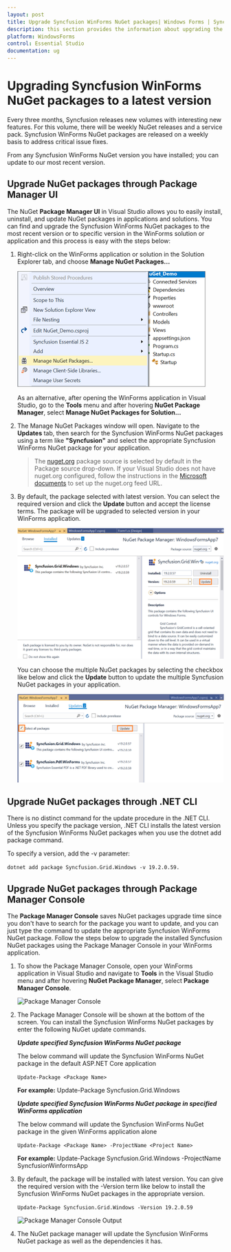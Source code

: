 ```yaml
---
layout: post
title: Upgrade Syncfusion WinForms NuGet packages| Windows Forms | Syncfusion
description: this section provides the information about upgrading the Syncfusion Windows Forms NuGet packages by using Package Manager UI, .NET CLI, and Package Manager Console.
platform: WindowsForms
control: Essential Studio
documentation: ug
---
```


# Upgrading Syncfusion WinForms NuGet packages to a latest version

Every three months, Syncfusion releases new volumes with interesting new features. For this volume, there will be weekly NuGet releases and a service pack. Syncfusion WinForms NuGet packages are released on a weekly basis to address critical issue fixes.

From any Syncfusion WinForms NuGet version you have installed; you can update to our most recent version.

## Upgrade NuGet packages through Package Manager UI

The NuGet **Package Manager UI** in Visual Studio allows you to easily install, uninstall, and update NuGet packages in applications and solutions. You can find and upgrade the Syncfusion WinForms NuGet packages to the most recent version or to specific version in the WinForms solution or application and this process is easy with the steps below:

1. Right-click on the WinForms application or solution in the Solution Explorer tab, and choose **Manage NuGet Packages...**

    ![Manage NuGet Packages add-in](images/manage-nuget.png)

    As an alternative, after opening the WinForms application in Visual Studio, go to the **Tools** menu and after hovering **NuGet Package Manager**, select **Manage NuGet Packages for Solution...**

2. The Manage NuGet Packages window will open. Navigate to the **Updates** tab, then search for the Syncfusion WinForms NuGet packages using a term like **"Syncfusion"** and select the appropriate Syncfusion WinForms NuGet package for your application.

    > The [nuget.org](https://api.nuget.org/v3/index.json) package source is selected by default in the Package source drop-down. If your Visual Studio does not have nuget.org configured, follow the instructions in the [Microsoft documents](https://docs.microsoft.com/en-us/nuget/tools/package-manager-ui#package-sources) to set up the nuget.org feed URL.

3. By default, the package selected with latest version. You can select the required version and click the **Update** button and accept the license terms. The package will be upgraded to selected version in your WinForms application.

    ![Winforms Upgrade](images/NuGetUpgrade.png)

    You can choose the multiple NuGet packages by selecting the checkbox like below and click the **Update** button to update the multiple Syncfusion NuGet packages in your application.

    ![Winform NuGet Upgrade](images/MultipleNuGetUpgrade.png)

## Upgrade NuGet packages through .NET CLI

There is no distinct command for the update procedure in the .NET CLI. Unless you specify the package version, .NET CLI installs the latest version of the Syncfusion WinForms NuGet packages when you use the dotnet add package command.

To specify a version, add the -v parameter:

```dotnet add package Syncfusion.Grid.Windows -v 19.2.0.59.```

## Upgrade NuGet packages through Package Manager Console

The **Package Manager Console** saves NuGet packages upgrade time since you don't have to search for the package you want to update, and you can just type the command to update the appropriate Syncfusion WinForms NuGet package. Follow the steps below to upgrade the installed Syncfusion NuGet packages using the Package Manager Console in your WinForms application.

1. To show the Package Manager Console, open your WinForms application in Visual Studio and navigate to **Tools** in the Visual Studio menu and after hovering **NuGet Package Manager**, select **Package Manager Console**.

    ![Package Manager Console](images/console.png)

2. The Package Manager Console will be shown at the bottom of the screen. You can install the Syncfusion WinForms NuGet packages by enter the following NuGet update commands.

    ***Update specified Syncfusion WinForms NuGet package***

    The below command will update the Syncfusion WinForms NuGet package in the default ASP.NET Core application

    ```Update-Package <Package Name>```

    **For example:** Update-Package Syncfusion.Grid.Windows

    ***Update specified Syncfusion WinForms NuGet package in specified WinForms application***

    The below command will update the Syncfusion WinForms NuGet package in the given WinForms application alone

    ```Update-Package <Package Name> -ProjectName <Project Name>```

    **For example:** Update-Package Syncfusion.Grid.Windows -ProjectName SyncfusionWinformsApp

3. By default, the package will be installed with latest version. You can give the required version with the -Version term like below to install the Syncfusion WinForms NuGet packages in the appropriate version.

    ```Update-Package Syncfusion.Grid.Windows -Version 19.2.0.59```

    ![Package Manager Console Output](images/UpdateConsole.png)

4. The NuGet package manager will update the Syncfusion WinForms NuGet package as well as the dependencies it has.